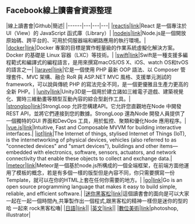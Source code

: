 
## Facebook線上讀書會資源整理

|線上讀書會|Github|簡述|
|------|---|---|---|
|[reactjs](https://www.facebook.com/groups/906048196159262/)|[link](https://github.com/onlinereadbook/bookreactjs)|React 是一個專注於 UI（View）的 JavaScript 函式庫（Library）|
|[nodejs](https://www.facebook.com/groups/207139586323090/)|[link](https://github.com/onlinereadbook/booknodejs)|Node.js是一個開放原始碼、跨平台的、可用於伺服器端和網路應用的執行環境。|
|[docker](https://www.facebook.com/groups/750311598438135/)|[link](https://github.com/onlinereadbook/bookdocker)|Docker 專案的目標是實作輕量級的作業系統虛擬化解決方案。 Docker 的基礎是 Linux 容器（LXC）等技術。|
|[swift](https://www.facebook.com/groups/238948643131478/)|[link](https://github.com/onlinereadbook/bookswift)|Swift是一種支援多編程範式和編譯式的編程語言，是用來撰寫macOS/OS X、iOS、watch OS和tvOS的語言之一|
|[laravel](https://www.facebook.com/groups/956973084383781/)|[link](https://github.com/onlinereadbook/booklaravel)|它是一個使用 PHP 最新 OOP 語法、以 Composer 管理套件、MVC 架構、融合 RoR 與 ASP.NET MVC 風格、支援單元測試的 framework，可以說與傳統 PHP 的寫法完全不同，是一個更優雅且生產力更高的全新 PHP。|
|[unity](https://www.facebook.com/groups/1606498833013546/)|[link](https://github.com/onlinereadbook/bookunity)|Unity3D是一個用於建立諸如三維電子遊戲、建築視覺化、實時三維動畫等類型互動內容的綜合型創作工具。|
|[strongloo](https://www.facebook.com/groups/568032146690485/)|[link]()|StrongLoop 允許您構建API。它允許您直觀地在Node 中開發REST API，並將它們連接到您的數據。StrongLoop 還為Node 開發人員提供了一個獨特的GUI 界面和DevOps 工具，用於監控、聚類和優化Node 應用程序。|
|[vue.js](https://www.facebook.com/groups/616281401885574/)|[link](https://github.com/onlinereadbook/bookvuejs)|Intuitive, Fast and Composable MVVM for building interactive interfaces.|
|[iot](https://www.facebook.com/groups/842415582524882/)|[link]()|The Internet of things, stylised Internet of Things (IoT), is the internetworking of physical devices, vehicles (also referred to as "connected devices" and "smart devices"), buildings and other items—embedded with electronics, software, sensors, actuators, and network connectivity that enable these objects to collect and exchange data.|
|[meteor](https://www.facebook.com/groups/930921220347797/)|[link](https://github.com/onlinereadbook/bookmeteor)|Meteor是一個基於node.js所構成的一個全端框架，在前端方面他運用了模板的概念，若是有多個一樣的版型但是內容不同，你只需要撰寫一份Template，就可以在你的HTML上套在任何你需要的地方。|
|[go](https://www.facebook.com/groups/1288435607857868/)|[link]()|Go is an open source programming language that makes it easy to build simple, reliable, and efficient software.|
|[迷你黑客松](https://www.facebook.com/groups/1274976625880806/)|[link](https://github.com/onlinereadbook/mini-hackathon)|這個讀書會的面向是可以大家一起在一起一個時間內,共筆製作出一個程式,跟黑客松的精神一樣但是迷你的型的 哈 一起來 rock黑客松嚕|
|[日語](https://www.facebook.com/groups/1113446758690591/)|[link](https://github.com/onlinereadbook/bookJapanese)||
|[英文](https://www.facebook.com/groups/1781798848754929/)|[link](https://github.com/onlinereadbook/bookenglish)||
|[數位美術](https://www.facebook.com/groups/670166459806094/)|[link]()|photoshop, illustrator|
